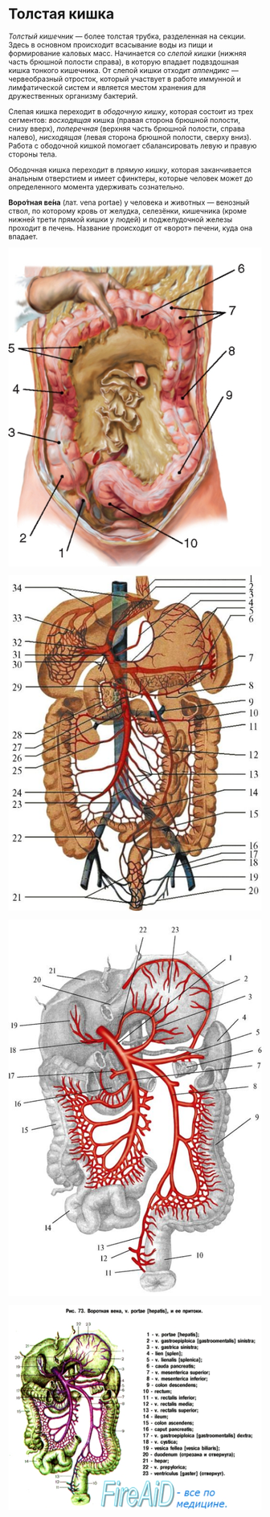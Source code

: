 # Толстая кишка

*Толстый кишечник* — более толстая трубка, разделенная на секции. Здесь
в основном происходит всасывание воды из пищи и формирование каловых
масс. Начинается со *слепой кишки* (нижняя часть брюшной полости
справа), в которую впадает подвздошная кишка тонкого кишечника. От
слепой кишки отходит *аппендикс* — червеобразный отросток, который
участвует в работе иммунной и лимфатической систем и является местом
хранения для дружественных организму бактерий.

Слепая кишка переходит в *ободочную кишку*, которая состоит из трех
сегментов: *восходящая* кишка (правая сторона брюшной полости, снизу
вверх), *поперечная* (верхняя часть брюшной полости, справа налево),
*нисходящая* (левая сторона брюшной полости, сверху вниз). Работа с
ободочной кишкой помогает сбалансировать левую и правую стороны тела.

Ободочная кишка переходит в *прямую кишку*, которая заканчивается
анальным отверстием и имеет сфинктеры, которые человек может до
определенного момента удерживать сознательно.

**Воро́тная ве́на**  (лат. vena portae) у человека и животных — венозный ствол, по которому кровь от желудка, селезёнки, кишечника (кроме нижней трети прямой кишки у людей) и поджелудочной железы проходит в печень. Название происходит от «ворот» печени, куда она впадает.

![](images/large-intestine/mb4_026.jpeg)

![](images/large-intestine/mb4_016.jpeg)

![](images/large-intestine/mb4_025.jpeg)

![](images/large-intestine/408.jpg)
